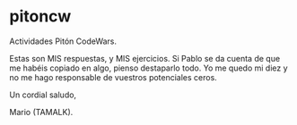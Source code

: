 # pitoncw
Actividades Pitón CodeWars.

Estas son MIS respuestas, y MIS ejercicios. Si Pablo se da cuenta de que me habéis copiado en algo, pienso destaparlo todo. Yo me quedo mi diez y no me hago responsable de vuestros potenciales ceros. 


Un cordial saludo,

Mario (TAMALK).
